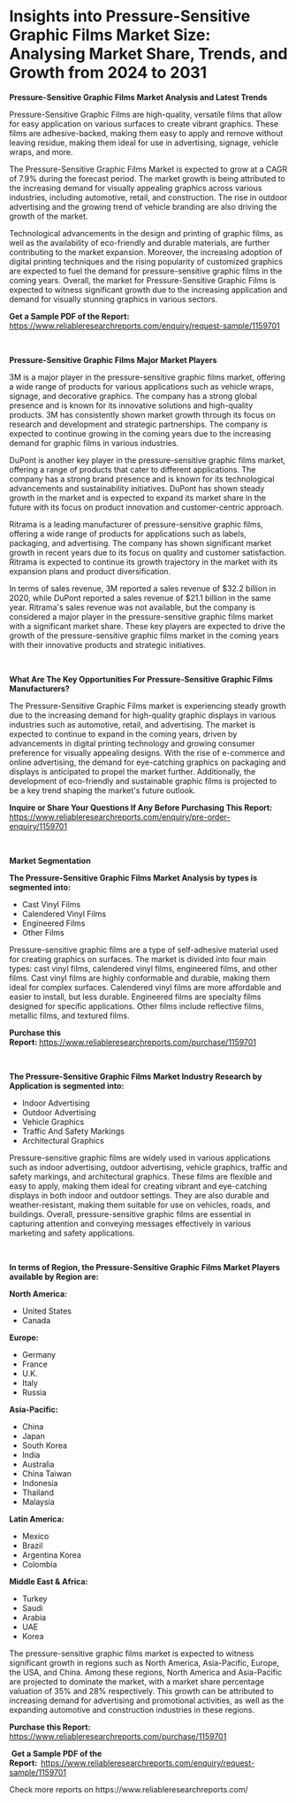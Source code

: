 <p><h1>Insights into Pressure-Sensitive Graphic Films Market Size: Analysing Market Share, Trends, and Growth from 2024 to 2031</h1></p><p><strong>Pressure-Sensitive Graphic Films Market Analysis and Latest Trends</strong></p>
<p><p>Pressure-Sensitive Graphic Films are high-quality, versatile films that allow for easy application on various surfaces to create vibrant graphics. These films are adhesive-backed, making them easy to apply and remove without leaving residue, making them ideal for use in advertising, signage, vehicle wraps, and more.</p><p>The Pressure-Sensitive Graphic Films Market is expected to grow at a CAGR of 7.9% during the forecast period. The market growth is being attributed to the increasing demand for visually appealing graphics across various industries, including automotive, retail, and construction. The rise in outdoor advertising and the growing trend of vehicle branding are also driving the growth of the market.</p><p>Technological advancements in the design and printing of graphic films, as well as the availability of eco-friendly and durable materials, are further contributing to the market expansion. Moreover, the increasing adoption of digital printing techniques and the rising popularity of customized graphics are expected to fuel the demand for pressure-sensitive graphic films in the coming years. Overall, the market for Pressure-Sensitive Graphic Films is expected to witness significant growth due to the increasing application and demand for visually stunning graphics in various sectors.</p></p>
<p><strong>Get a Sample PDF of the Report:&nbsp;</strong> <a href="https://www.reliableresearchreports.com/enquiry/request-sample/1159701">https://www.reliableresearchreports.com/enquiry/request-sample/1159701</a></p>
<p>&nbsp;</p>
<p><strong>Pressure-Sensitive Graphic Films Major Market Players</strong></p>
<p><p>3M is a major player in the pressure-sensitive graphic films market, offering a wide range of products for various applications such as vehicle wraps, signage, and decorative graphics. The company has a strong global presence and is known for its innovative solutions and high-quality products. 3M has consistently shown market growth through its focus on research and development and strategic partnerships. The company is expected to continue growing in the coming years due to the increasing demand for graphic films in various industries.</p><p>DuPont is another key player in the pressure-sensitive graphic films market, offering a range of products that cater to different applications. The company has a strong brand presence and is known for its technological advancements and sustainability initiatives. DuPont has shown steady growth in the market and is expected to expand its market share in the future with its focus on product innovation and customer-centric approach.</p><p>Ritrama is a leading manufacturer of pressure-sensitive graphic films, offering a wide range of products for applications such as labels, packaging, and advertising. The company has shown significant market growth in recent years due to its focus on quality and customer satisfaction. Ritrama is expected to continue its growth trajectory in the market with its expansion plans and product diversification.</p><p>In terms of sales revenue, 3M reported a sales revenue of $32.2 billion in 2020, while DuPont reported a sales revenue of $21.1 billion in the same year. Ritrama's sales revenue was not available, but the company is considered a major player in the pressure-sensitive graphic films market with a significant market share. These key players are expected to drive the growth of the pressure-sensitive graphic films market in the coming years with their innovative products and strategic initiatives.</p></p>
<p>&nbsp;</p>
<p><strong>What Are The Key Opportunities For Pressure-Sensitive Graphic Films Manufacturers?</strong></p>
<p><p>The Pressure-Sensitive Graphic Films market is experiencing steady growth due to the increasing demand for high-quality graphic displays in various industries such as automotive, retail, and advertising. The market is expected to continue to expand in the coming years, driven by advancements in digital printing technology and growing consumer preference for visually appealing designs. With the rise of e-commerce and online advertising, the demand for eye-catching graphics on packaging and displays is anticipated to propel the market further. Additionally, the development of eco-friendly and sustainable graphic films is projected to be a key trend shaping the market's future outlook.</p></p>
<p><strong>Inquire or Share Your Questions If Any Before Purchasing This Report:</strong> <a href="https://www.reliableresearchreports.com/enquiry/pre-order-enquiry/1159701">https://www.reliableresearchreports.com/enquiry/pre-order-enquiry/1159701</a></p>
<p>&nbsp;</p>
<p><strong>Market Segmentation</strong></p>
<p><strong>The Pressure-Sensitive Graphic Films Market Analysis by types is segmented into:</strong></p>
<p><ul><li>Cast Vinyl Films</li><li>Calendered Vinyl Films</li><li>Engineered Films</li><li>Other Films</li></ul></p>
<p><p>Pressure-sensitive graphic films are a type of self-adhesive material used for creating graphics on surfaces. The market is divided into four main types: cast vinyl films, calendered vinyl films, engineered films, and other films. Cast vinyl films are highly conformable and durable, making them ideal for complex surfaces. Calendered vinyl films are more affordable and easier to install, but less durable. Engineered films are specialty films designed for specific applications. Other films include reflective films, metallic films, and textured films.</p></p>
<p><strong>Purchase this Report:&nbsp;</strong><a href="https://www.reliableresearchreports.com/purchase/1159701">https://www.reliableresearchreports.com/purchase/1159701</a></p>
<p>&nbsp;</p>
<p><strong>The Pressure-Sensitive Graphic Films Market Industry Research by Application is segmented into:</strong></p>
<p><ul><li>Indoor Advertising</li><li>Outdoor Advertising</li><li>Vehicle Graphics</li><li>Traffic And Safety Markings</li><li>Architectural Graphics</li></ul></p>
<p><p>Pressure-sensitive graphic films are widely used in various applications such as indoor advertising, outdoor advertising, vehicle graphics, traffic and safety markings, and architectural graphics. These films are flexible and easy to apply, making them ideal for creating vibrant and eye-catching displays in both indoor and outdoor settings. They are also durable and weather-resistant, making them suitable for use on vehicles, roads, and buildings. Overall, pressure-sensitive graphic films are essential in capturing attention and conveying messages effectively in various marketing and safety applications.</p></p>
<p>&nbsp;</p>
<p><strong>In terms of Region, the Pressure-Sensitive Graphic Films Market Players available by Region are:</strong></p>
<p>
    <p> <strong> North America: </strong>
        <ul>
            <li>United States</li>
            <li>Canada</li>
        </ul>
        </p> 
    <p> <strong> Europe: </strong>
        <ul>
            <li>Germany</li>
            <li>France</li>
            <li>U.K.</li>
            <li>Italy</li>
            <li>Russia</li>
        </ul>
        </p> 
    <p> <strong> Asia-Pacific: </strong>
        <ul>
            <li>China</li>
            <li>Japan</li>
            <li>South Korea</li>
            <li>India</li>
            <li>Australia</li>
            <li>China Taiwan</li>
            <li>Indonesia</li>
            <li>Thailand</li>
            <li>Malaysia</li>
        </ul>
        </p> 
    <p> <strong> Latin America: </strong>
        <ul>
            <li>Mexico</li>
            <li>Brazil</li>
            <li>Argentina Korea</li>
            <li>Colombia</li>
        </ul>
        </p> 
    <p> <strong> Middle East & Africa: </strong>
        <ul>
            <li>Turkey</li>
            <li>Saudi</li>
            <li>Arabia</li>
            <li>UAE</li>
            <li>Korea</li>
        </ul>
    </p>
    </p>
<p><p>The pressure-sensitive graphic films market is expected to witness significant growth in regions such as North America, Asia-Pacific, Europe, the USA, and China. Among these regions, North America and Asia-Pacific are projected to dominate the market, with a market share percentage valuation of 35% and 28% respectively. This growth can be attributed to increasing demand for advertising and promotional activities, as well as the expanding automotive and construction industries in these regions.</p></p>
<p><strong>Purchase this Report: </strong><a href="https://www.reliableresearchreports.com/purchase/1159701">https://www.reliableresearchreports.com/purchase/1159701</a></p>
<p>&nbsp;<strong>Get a Sample PDF of the Report:&nbsp;&nbsp;</strong><a href="https://www.reliableresearchreports.com/enquiry/request-sample/1159701">https://www.reliableresearchreports.com/enquiry/request-sample/1159701</a></p>
<p><strong></strong></p>
<p>Check more reports on https://www.reliableresearchreports.com/</p>